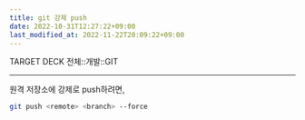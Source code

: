 ```yaml
---
title: git 강제 push
date: 2022-10-31T12:27:22+09:00
last_modified_at: 2022-11-22T20:09:22+09:00
---
```

TARGET DECK
전체::개발::GIT

---

<!--ankiQ-->

원격 저장소에 강제로 push하려면,

<!--ankiA-->

```bash
git push <remote> <branch> --force
```

<!--ankiE-->